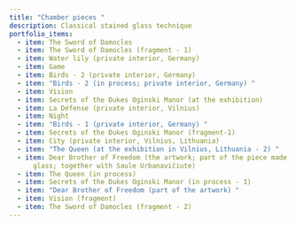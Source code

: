 ```yaml
---
title: "Chamber pieces "
description: Classical stained glass technique
portfolio_items:
  - item: The Sword of Damocles
  - item: The Sword of Damocles (fragment - 1)
  - item: Water lily (private interior, Germany)
  - item: Game
  - item: Birds - 2 (private interior, Germany)
  - item: "Birds - 2 (in process; private interior, Germany) "
  - item: Vision
  - item: Secrets of the Dukes Oginski Manor (at the exhibition)
  - item: La Défense (private interior, Vilnius)
  - item: Night
  - item: "Birds - 1 (private interior, Germany) "
  - item: Secrets of the Dukes Oginski Manor (fragment-1)
  - item: City (private interior, Vilnius, Lithuania)
  - item: "The Queen (at the exhibition in Vilnius, Lithuania - 2) "
  - item: Dear Brother of Freedom (the artwork; part of the piece made of molded
      glass; together with Saule Urbanavičiute)
  - item: The Queen (in process)
  - item: Secrets of the Dukes Oginski Manor (in process - 1)
  - item: "Dear Brother of Freedom (part of the artwork) "
  - item: Vision (fragment)
  - item: The Sword of Damocles (fragment - 2)
---
```

